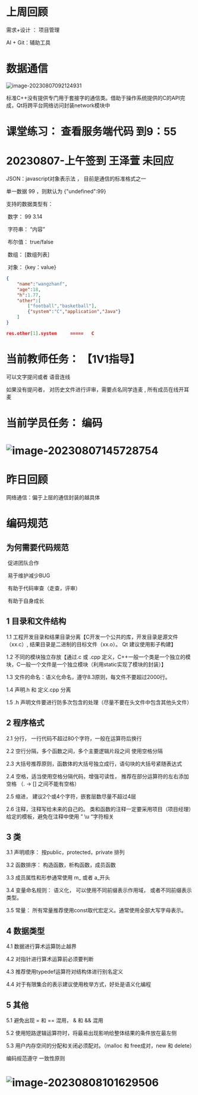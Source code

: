 # 上周回顾

需求+设计  ：  项目管理

AI + Git：辅助工具



# 数据通信

![image-20230807092124931](image-20230807092124931.png)



标准C++没有提供专门用于套接字的通信类。借助于操作系统提供的C的API完成，Qt将跨平台网络访问封装network模块中

# 课堂练习：   查看服务端代码      到9：55

# 20230807-上午签到     王泽萱  未回应







JSON：javascript对象表示法    ，    目前是通信的标准格式之一



单一数据 99 ，则默认为      {"undefined":99}

支持的数据类型有：

​	数字：     99				3.14

​	字符串：   “内容”

​	布尔值：    true/false

​	数组：       [数组列表]

​	对象：       {key：value}



```json
{
    "name":"wangzhanf",
    "age":18,
    "h":1.77,
    "other":[
        ["football","basketball"],
        {"system":"C","application","Java"}
    ]
}

res.other[1].system     =====   C
```





# 当前教师任务：   【1V1指导】

可以文字提问或者   语音连线

如果没有提问者， 对历史文件进行评审，需要点名同学连麦  , 所有成员在线开耳麦



# 当前学员任务： 编码



# ![image-20230807145728754](image-20230807145728754.png)









# 昨日回顾

网络通信：偏于上层的通信封装的越具体





# 编码规范

## 为何需要代码规范

​	促进团队合作

​	易于维护减少BUG

​	有助于代码审查（走查，评审）

​	有助于自身成长





## 1	目录和文件结构

1.1	工程开发目录和结果目录分离【C开发一个公共的库，开发目录是源文件（xx.c）, 结果目录是二进制的目标文件（xx.o）。   Qt 建议使用影子构建】

1.2	不同的模块独立存放【通过.c  或 .cpp  定义，C++一般一个类是一个独立的模块，C一般一个文件是一个独立模块（利用static实现了模块的封装）】

1.3	文件的命名：语义化命名，遵守8.3原则，每文件不要超过2000行。

1.4	声明.h   和   定义.cpp     分离

1.5	.h  声明文件要进行防多次包含的处理（尽量不要在头文件中包含其他头文件）



## 2	程序格式

2.1	分行， 一行代码不超过80个字符，一般在运算符后换行

2.2	空行分隔，多个函数之间，多个主要逻辑片段之间  使用空格分隔

2.3	大括号推荐原则，函数体的大括号独立成行，语句块的大括号紧随表达式

2.4	空格，适当使用空格分隔代码，增强可读性， 推荐在部分运算符的左右添加空格 （.      ->      []      之间不能有空格）

2.5	缩进， 建议2个或4个字符，嵌套层数尽量不超过4层

2.6	注释，注释写给未来的自己的。  类和函数的注释一定要采用项目（项目经理）给定的模板，避免在注释中使用  ” \u     “字符相关 



## 3	类

3.1	声明顺序：   按public，protected，private  排列

3.2	函数排序：   构造函数，析构函数，成员函数

3.3	成员属性和形参通常使用   m_  或者   a_开头

3.4	变量命名规则：   语义化， 可以使用不同前缀表示作用域， 或者不同前缀表示类型。  

3.5	常量： 所有常量推荐使用const取代宏定义。通常使用全部大写字母表示。



## 4	数据类型

4.1	数据进行算术运算防止越界

4.2	对指针进行算术运算前必须要判断

4.3	推荐使用typedef运算符对结构体进行别名定义

4.4	对于有限集合的表示建议使用枚举方式，好处是语义化编程



## 5	其他

5.1	避免出现     = 和 == 混用，    & 和 &&   混用

5.2	使用短路逻辑运算符时，将最易出现影响给整体结果的条件放在最左侧

5.3	用户内存空间的分配和关闭必须配对。（malloc 和  free成对，new  和  delete）





编码规范遵守  一致性原则



# ![image-20230808101629506](image-20230808101629506.png)